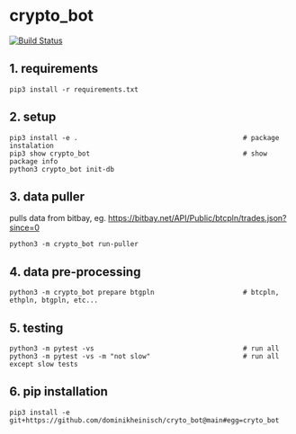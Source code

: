 # crypto_bot

[![Build Status](https://github.com/dominikheinisch/cryto_bot/workflows/Python%20package/badge.svg)](https://github.com/dominikheinisch/cryto_bot/actions?query=workflow%3A"Python+package")

## 1. requirements
```
pip3 install -r requirements.txt
```

## 2. setup
```
pip3 install -e .                                         # package instalation
pip3 show crypto_bot                                      # show package info
python3 crypto_bot init-db
```

## 3. data puller
pulls data from bitbay, eg. https://bitbay.net/API/Public/btcpln/trades.json?since=0
```
python3 -m crypto_bot run-puller
```

## 4. data pre-processing
```
python3 -m crypto_bot prepare btgpln                      # btcpln, ethpln, btgpln, etc...
```

## 5. testing
```
python3 -m pytest -vs                                     # run all
python3 -m pytest -vs -m "not slow"                       # run all except slow tests
```

## 6. pip installation
```
pip3 install -e git+https://github.com/dominikheinisch/cryto_bot@main#egg=cryto_bot
```
